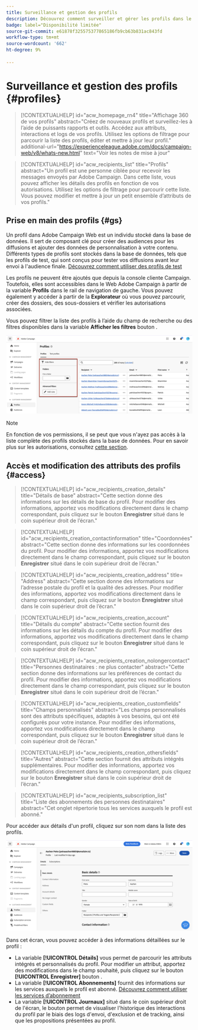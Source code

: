 ```yaml
---
title: Surveillance et gestion des profils
description: Découvrez comment surveiller et gérer les profils dans le Web de Campaign.
badge: label="Disponibilité limitée"
source-git-commit: e61878f325575377865186fb9cb63b831ac843fd
workflow-type: tm+mt
source-wordcount: '662'
ht-degree: 9%

---
```


# Surveillance et gestion des profils {#profiles}

>[!CONTEXTUALHELP]
>id="acw_homepage_rn4"
>title="Affichage 360 de vos profils"
>abstract="Créez de nouveaux profils et surveillez-les à l’aide de puissants rapports et outils. Accédez aux attributs, interactions et logs de vos profils. Utilisez les options de filtrage pour parcourir la liste des profils, éditer et mettre à jour leur profil."
>additional-url="https://experienceleague.adobe.com/docs/campaign-web/v8/whats-new.html" text="Voir les notes de mise à jour"

>[!CONTEXTUALHELP]
>id="acw_recipients_list"
>title="Profils"
>abstract="Un profil est une personne ciblée pour recevoir les messages envoyés par Adobe Campaign. Dans cette liste, vous pouvez afficher les détails des profils en fonction de vos autorisations. Utilisez les options de filtrage pour parcourir cette liste. Vous pouvez modifier et mettre à jour un petit ensemble d’attributs de vos profils."

## Prise en main des profils {#gs}

Un profil dans Adobe Campaign Web est un individu stocké dans la base de données. Il sert de composant clé pour créer des audiences pour les diffusions et ajouter des données de personnalisation à votre contenu. Différents types de profils sont stockés dans la base de données, tels que les profils de test, qui sont conçus pour tester vos diffusions avant leur envoi à l&#39;audience finale. [Découvrez comment utiliser des profils de test](test-profiles.md)

Les profils ne peuvent être ajoutés que depuis la console cliente Campaign. Toutefois, elles sont accessibles dans le Web Adobe Campaign à partir de la variable **Profils** dans le rail de navigation de gauche. Vous pouvez également y accéder à partir de la **Explorateur** où vous pouvez parcourir, créer des dossiers, des sous-dossiers et vérifier les autorisations associées.

Vous pouvez filtrer la liste des profils à l’aide du champ de recherche ou des filtres disponibles dans la variable **Afficher les filtres** bouton .

![](assets/profiles-list.png)

>[!NOTE]
>
>En fonction de vos permissions, il se peut que vous n&#39;ayez pas accès à la liste complète des profils stockés dans la base de données. Pour en savoir plus sur les autorisations, consultez [cette section](../get-started/permissions.md).

## Accès et modification des attributs des profils {#access}

>[!CONTEXTUALHELP]
>id="acw_recipients_creation_details"
>title="Détails de base"
>abstract="Cette section donne des informations sur les détails de base du profil. Pour modifier des informations, apportez vos modifications directement dans le champ correspondant, puis cliquez sur le bouton **Enregistrer** situé dans le coin supérieur droit de l’écran."

>[!CONTEXTUALHELP]
>id="acw_recipients_creation_contactinformation"
>title="Coordonnées"
>abstract="Cette section donne des informations sur les coordonnées du profil. Pour modifier des informations, apportez vos modifications directement dans le champ correspondant, puis cliquez sur le bouton **Enregistrer** situé dans le coin supérieur droit de l’écran."

>[!CONTEXTUALHELP]
>id="acw_recipients_creation_address"
>title= "Address"
>abstract="Cette section donne des informations sur l’adresse postale du profil et la qualité des adresses. Pour modifier des informations, apportez vos modifications directement dans le champ correspondant, puis cliquez sur le bouton **Enregistrer** situé dans le coin supérieur droit de l’écran."

>[!CONTEXTUALHELP]
>id="acw_recipients_creation_account"
>title="Détails du compte"
>abstract="Cette section fournit des informations sur les détails du compte du profil. Pour modifier des informations, apportez vos modifications directement dans le champ correspondant, puis cliquez sur le bouton **Enregistrer** situé dans le coin supérieur droit de l’écran."

>[!CONTEXTUALHELP]
>id="acw_recipients_creation_nolongercontact"
>title="Personnes destinataires : ne plus contacter"
>abstract="Cette section donne des informations sur les préférences de contact du profil. Pour modifier des informations, apportez vos modifications directement dans le champ correspondant, puis cliquez sur le bouton **Enregistrer** situé dans le coin supérieur droit de l’écran."

>[!CONTEXTUALHELP]
>id="acw_recipients_creation_customfields"
>title="Champs personnalisés"
>abstract="Les champs personnalisés sont des attributs spécifiques, adaptés à vos besoins, qui ont été configurés pour votre instance. Pour modifier des informations, apportez vos modifications directement dans le champ correspondant, puis cliquez sur le bouton **Enregistrer** situé dans le coin supérieur droit de l’écran."

>[!CONTEXTUALHELP]
>id="acw_recipients_creation_othersfields"
>title="Autres"
>abstract="Cette section fournit des attributs intégrés supplémentaires. Pour modifier des informations, apportez vos modifications directement dans le champ correspondant, puis cliquez sur le bouton **Enregistrer** situé dans le coin supérieur droit de l’écran."

>[!CONTEXTUALHELP]
>id="acw_recipients_subscription_list"
>title="Liste des abonnements des personnes destinataires"
>abstract="Cet onglet répertorie tous les services auxquels le profil est abonné."

Pour accéder aux détails d&#39;un profil, cliquez sur son nom dans la liste des profils.

![](assets/profiles-details.png)

Dans cet écran, vous pouvez accéder à des informations détaillées sur le profil :

* La variable **[!UICONTROL Détails]** vous permet de parcourir les attributs intégrés et personnalisés du profil. Pour modifier un attribut, apportez des modifications dans le champ souhaité, puis cliquez sur le bouton **[!UICONTROL Enregistrer]** bouton .
* La variable **[!UICONTROL Abonnements]** fournit des informations sur les services auxquels le profil est abonné. [Découvrez comment utiliser les services d’abonnement](manage-services.md)
* La variable **[!UICONTROL Journaux]** situé dans le coin supérieur droit de l&#39;écran, le bouton permet de visualiser l&#39;historique des interactions du profil par le biais des logs d&#39;envoi, d&#39;exclusion et de tracking, ainsi que les propositions présentées au profil.
